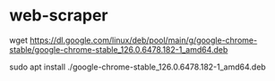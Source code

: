 # web-scraper

wget https://dl.google.com/linux/deb/pool/main/g/google-chrome-stable/google-chrome-stable_126.0.6478.182-1_amd64.deb

sudo apt install ./google-chrome-stable_126.0.6478.182-1_amd64.deb


